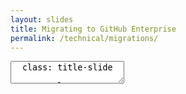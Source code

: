 ```yaml
---
layout: slides
title: Migrating to GitHub Enterprise
permalink: /technical/migrations/
---
```


<textarea id="source">
  class: title-slide

  <span class="mega-octicon octicon-mark-github"></span>
  <h1>Migrating to GitHub Enterprise</h1>

  <footer>
    <div class="octicon-spacer"><span class="octicon octicon-logo-github"></span><span class="tagline">how people build software</span></div>
  </footer>
  ---
  class: title-top

  # Migrations 
  <div class="container">
    <div class="row">
      <div class="col-md-6">
        <div class="card">
          <div class="card-block">
            <div class="card-img-top text-left"><span class="mega-octicon octicon-checklist"></span><strong>&nbsp;Common migration paths</strong></div>
            <dl class="card-text">
              <dt>All history, all branches, all tags</dt>
                <dd>With Meta Data</dd>
                <dd>SCM Tags</dd>
                <dd>Could spin down previous SCM tool after completion</dd>
              <dt>Branch and tag HEADS</dt>
                <dd>Latest revision in repository</dd>
                <dd>Client could be using a multi-branching strategy</dd>
                <dd>May keep legacy VCS server running for legacy applications</dd>
            </dl>
          </div>
        </div>
      </div>
      <div class="col-md-6">
        <div class="card">
          <div class="card-block">
            <dl class="card-text">
            <dt>Production HEAD Only</dt>
              <dd>Less need for historical revisions</dd>
              <dd>Less need for other branches</dd>
              <dd>May maintain legacy VCS for N time</dd>
            </dl>
          </div>
        </div>
      </div>
      <div class="col-md-6">
        <div class="card">
          <div class="card-block">
            <div class="card-img-top text-left"><span class="mega-octicon octicon-checklist"></span><strong>&nbsp;Effort</strong></div>
            <ul class="card-text">
              <li>HIGH.  Compliance and regulation consideration</li>
              <li>MEDIUM. May continue to license legacy VCS</li>
              <li>LOW-MEDIUM. May have no need for non-HEAD code</li>
            </ul>
          </div>
        </div>
      </div>
    </div>
  </div>
  <footer>
    <div class="octicon-spacer"><span class="octicon octicon-logo-github"></span><span class="tagline">how people build software</span></div>
  </footer>
  ---
  class: title-top

  #Migration Tools
  <div class="container">
    <div class="row">
      <div class="col-md-6">
        <div class="card">
          <div class="card-block">
          <div class="card-img-top text-left"><span class="mega-octicon octicon-checklist"></span><strong>&nbsp;Common migration paths</strong></div>
              <dl>
               <dt><b>CVS</b></dt>
                <dd> - <a href="https://github.com/git/git/blob/master/git-cvsimport.perl">git-cvsimport</a></dd>
               <dt><b>Clearcase</b></dt>
                <dd> - <a href="https://github.com/charleso/git-cc">git-cc</a></dd>
               <dt><b>Subversion</b></dt>
                <dd> - <a href="https://github.com/git/git/blob/master/git-svn.perl">git-svn</a></dd>
                <dd> - <a href="https://github.com/nirvdrum/svn2git">svn2git</a>(adds tag conversion)</dd>                
              </dl>
          </div>
        </div>
      </div>
      <div class="col-md-6">
        <div class="card">
          <div class="card-block">
          <div class="card-img-top text-left"><span class="mega-octicon octicon-checklist"></span><strong>&nbsp;Common migration paths</strong></div>
              <dl>
               <dt><b>Perforce</b></dt>
                <dd> - <a href="https://github.com/git/git/blob/master/git-p4.py">git-p4</a></dd>
               <dt><b>Agnostic</b></dt>
                <dd> - <a href="https://importer.github.com">GitHub.com Importer</a> (TFS, Mercurial, Subversion)</dd>
                <dd> - <a href="https://help.github.com/enterprise/admin/guides/migrations/importing-migration-data-to-github-enterprise/">gh-migrator</a></dd>
              </dl>
          </div>
        </div>
      </div>
    </div>
  </div>

  <footer>
    <div class="octicon-spacer"><span class="octicon octicon-logo-github"></span><span class="tagline">how people build software</span></div>
  </footer>
  ---
  class: title-top

  #CVS

  <div class="container">
    <div class="row">
      <div class="col-md-6">
        <div class="card">
          <div class="card-block">
          <div class="card-img-top text-left"><span class="mega-octicon octicon-checklist"></span><strong>&nbsp;About CVS</strong></div>
              <dl>
              <dt>History</dt>
                <dd>OSS - Released in 1990, released under GNU</dd>
                <dd>Latest revision of CVS -- July 2006</dd>
              <dt>Architecture</dt>
                <dd>Client-Server Model</dd>
                <dd>Support for branching</dd>
                <dd>Delta Compression like git</dd>              
              </dl>
          </div>
        </div>
      </div>
      <div class="col-md-6">
        <div class="card">
          <div class="card-block">
          <div class="card-img-top text-left"><span class="mega-octicon octicon-checklist"></span><strong>&nbsp;Common reasons for migrating</strong></div>
          <ul>
            <li>Legacy, no active development</li>
            <li>No collaboration features for developers</li>
            <li>Revisions in a commit are per-file, forcing use of tags for relation</li>
            <li>Commits are non-atomic by design</li>
            <li>Branching not encouraged in CVS</li>
            <li>No support for distributed version control</li>
          </ul>
          </div>
        </div>
      </div>
    </div>
  </div>

  <footer>
    <div class="octicon-spacer"><span class="octicon octicon-logo-github"></span><span class="tagline">how people build software</span></div>
  </footer>

  ---
  class: title-top

  # ClearCase
  
  <div class="container">
    <div class="row">
      <div class="col-md-6">
        <div class="card">
          <div class="card-block">
          <div class="card-img-top text-left"><span class="mega-octicon octicon-checklist"></span><strong>&nbsp;About ClearCase</strong></div>
              <dl>
                <dt>History</dt>
                  <dd>Initial release 1992</dd>
                  <dd>Acquired by IBM in 2003</dd>
                <dt>Architecture</dt>
                  <dd>Centralized VCS</dd>
                  <dd>Windows based UI</dd>
                  <dd>Multi-Server Deployment</dd>
              </dl>
          </div>
        </div>
      </div>
      <div class="col-md-6">
        <div class="card">
          <div class="card-block">
          <div class="card-img-top text-left"><span class="mega-octicon octicon-checklist"></span><strong>&nbsp;Common reasons for migrating</strong></div>
              <dl>
              <dt>End-User Reasons</dt>
                <dd>Very Slow</dd>
                <dd>Non Atomic Commits</dd>
                <dd>Hard to Create new files</dd>
                <dd>Branching/Views are heavyweight</dd>
              <dt>Administrator Reasons</dt>
                <dd>Expensive -- 360k annual cost assuming 90 users</dd>
                <dd>Poor 3rd party integrations</dd>
                <dd>Time investment to teach significant</dd>             
              </dl>
          </div>
        </div>
      </div>
    </div>
  </div>

  <footer>
    <div class="octicon-spacer"><span class="octicon octicon-logo-github"></span><span class="tagline">how people build software</span></div>
  </footer>
 
  ---
  class: title-top

  # Subversion (SVN)
  
  <div class="container">
    <div class="row">
      <div class="col-md-6">
        <div class="card">
          <div class="card-block">
          <div class="card-img-top text-left"><span class="mega-octicon octicon-checklist"></span><strong>&nbsp;History</strong></div>
              <ul>
                <li>Released by CollabNet in 2000</li>
                <li>Released as an improvement to CVS</li>
                <li>Accepted in Apache Incubator in 2004</li>
              </ul>
          </div>
        </div>
      </div>
      <div class="col-md-6">
        <div class="card">
          <div class="card-block">
          <div class="card-img-top text-left"><span class="mega-octicon octicon-checklist"></span><strong>&nbsp;Common reasons for migrating</strong></div>
              <ul>
                <li>Renaming Files/Dirs not consistent (Copy + Delete)</li>
                <li>No modification time of files</li> 
                <li>Centralized Version Control Model</li>
                <li>No idea of committing locally</li>
                <li>Support for tagging limited</li>
              </ul> 
          </div>
        </div>
      </div>
    </div>
  </div>

  <footer>
    <div class="octicon-spacer"><span class="octicon octicon-logo-github"></span><span class="tagline">how people build software</span></div>
  </footer>
  ---
  class: title-top

  # Perforce
  
  <div class="container">
    <div class="row">
      <div class="col-md-6">
        <div class="card">
          <div class="card-block">
          <div class="card-img-top text-left"><span class="mega-octicon octicon-checklist"></span><strong>&nbsp;About Perforce</strong></div>
              <ul>
                <li>Originally released in 1995</li>
                <li>Can be configured as a CVS/DVCS</li> 
                <li>Underlying revision control is proprietary, option for git</li>
                <li>Branching is inter-file like SVN</li>
                <li>Used considerably in the gaming industry</li>
              </ul>
          </div>
        </div>
      </div>
      <div class="col-md-6">
        <div class="card">
          <div class="card-block">
          <div class="card-img-top text-left"><span class="mega-octicon octicon-checklist"></span><strong>&nbsp;Common reasons for migrating</strong></div>
              <ul>
                <li>Automerging of merge-conflicts results in lost work</li>
                <li>Every branch is a heavyweight copy</li>
                <li>Branching requires user-defined-mapping</li>
                <li>No support for stashing/cherry-picking</li>
                <li>Result of merge in Perforce has no relation to merged items</li>
              </ul>
          </div>
        </div>
      </div>
    </div>
  </div>

  <footer>
    <div class="octicon-spacer"><span class="octicon octicon-logo-github"></span><span class="tagline">how people build software</span></div>
  </footer>
  ---
  class: title-top

  # Mercurial (Hg)
  
  <div class="container">
    <div class="row">
      <div class="col-md-6">
        <div class="card">
          <div class="card-block">
          <div class="card-img-top text-left"><span class="mega-octicon octicon-checklist"></span><strong>&nbsp;About Mecurial</strong></div>
              <ul>
                <li>Released in 2005 due to BitKeeper changes</li>
                <li>Platform is Python Based</li>
                <li>Similar history to git</li>
                <li>BitBucket was originally Hg under-the-hood</li>
              </ul>
          </div>
        </div>
      </div>
      <div class="col-md-6">
        <div class="card">
          <div class="card-block">
          <div class="card-img-top text-left"><span class="mega-octicon octicon-checklist"></span><strong>&nbsp;Reasons for migrating</strong></div>
              <ul>              
                <li>Branches require all prior history</li>
                <li>Branch management isn't unified -- Separate repos vs branches w/in repo</li>
                <li>Learning curve is higher with Hg</li>
              </ul>
          </div>
        </div>
      </div>
    </div>
  </div>

  <footer>
    <div class="octicon-spacer"><span class="octicon octicon-logo-github"></span><span class="tagline">how people build software</span></div>
  </footer>
  ---
  class: title-slide

  <span class="mega-octicon octicon-mark-github"></span>
  <h1>Migration Tools Deep Dive</h1>

  <footer>
    <div class="octicon-spacer"><span class="octicon octicon-logo-github"></span><span class="tagline">how people build software</span></div>
  </footer>
  ---
  class: title-top

  #git-cvsimport

  <div class="container">
    <div class="row">
      <div class="col-md-6">
        <div class="card">
          <div class="card-block">
          <div class="card-img-top text-left"><span class="mega-octicon octicon-checklist"></span><strong>&nbsp;About the tool</strong></div>
             <ul>
               <li>Built into git</li>
               <li>Uses cvsps2, not cvsps3</li>
               <li>Imports CVS repository to Git repo, or incrementally import into existing git repo</li>
               <li>Targeted towards an incremental update from CVS</li>
               <li>Splitting cvs log into patchsets is done by cvsps2</li>
             </ul>
          </div>
        </div>
      </div>
      <div class="col-md-6">
        <div class="card">
          <div class="card-block">
          <div class="card-img-top text-left"><span class="mega-octicon octicon-checklist"></span><strong>&nbsp;Considerations</strong></div>
          <ul>
            <li>Initial import creates master off of main CVS branch</li>
            <li><i>git merge</i> needs to be run on branches</li>
            <li>Protect imports by using a named remote</li>
            <li>Successful import exits 0</li>
            <li>If code was previously imported, HEAD can contain wrong information</li>
            <li>Refer to documentation for known issues with timestamps</li>
            <li>Empty branches are not imported</li>
            <li>Mulitple tags on same revision are not imported</li>
          </ul>
          </div>
        </div>
      </div>
    </div>
  </div>

  <footer>
    <div class="octicon-spacer"><span class="octicon octicon-logo-github"></span><span class="tagline">how people build software</span></div>
  </footer>
  ---
  class: title-top

  # Using git-cvsimport

  <div class="container">
    <div class="row">
      <div class="col-md-6">
        <div class="card">
          <div class="card-block">
          <div class="card-img-top text-left"><span class="mega-octicon octicon-checklist"></span><strong>&nbsp;Common Flags</strong></div>
            <ul>
              <li>-d CVSROOT CVS_Module: Specifies root dir and module to import</li>
              <li>-C TARGET_DIR: Specifies target dir, PWD if blankt</li> 
              <li>-r REMOTE Remote to import this CVS repo into</li>
              <li>Note: Moves all CVS branches into remotes/:remote/:branch akin to way git clone uses origin by default</li>
              <li>-o BRANCH_FOR_HEAD - Use if you want to import into a different branch if you want to import HEAD elsewhere</li>
            </ul>
          </div>
        </div>
      </div>
      <div class="col-md-6">
        <div class="card">
          <div class="card-block">
          <div class="card-img-top text-left"><span class="mega-octicon octicon-checklist"></span><strong>&nbsp;Common Flags Cont'd</strong></div>
          <ul>
            <li>-i No checkout. Keeps working dir and index untouched and does not create if not existent</li>
            <li>-k - Kill keywords. Extracts files with -kk from CVS archive. Recommended, but off by default</li>
            <li>-s Substitutes slashes with a string char of choice</li>
            <li>-a Import all commits, otherwise commits that have a timestamp of less than 10 minutes previous</li>
            <li>-L Limit commits imported by N factor</li>
            <li>-v Verbose mode</li>
          </ul>
          </div>
        </div>
      </div>
    </div>
  </div>

  <footer>
    <div class="octicon-spacer"><span class="octicon octicon-logo-github"></span><span class="tagline">how people build software</span></div>
  </footer>
  ---
  class: title-top

  #cvs2git

  <div class="container">
    <div class="row">
      <div class="col-md-6">
        <div class="card">
          <div class="card-block">
          <div class="card-img-top text-left"><span class="mega-octicon octicon-checklist"></span><strong>&nbsp;About the tool</strong></div>
             <ul>
               <li>3rd party import tool</li>
               <li>Needs direct (Not just remote) access to CVS Repo</li>
               <li>Dependent on Python 2.4 or later (Incompatible with Python 3</li>
               <li>Better for clean-cut situation</li>
               <li>Requires git 1.5.4.4 or later</li>
             </ul>
          </div>
        </div>
      </div>
      <div class="col-md-6">
        <div class="card">
          <div class="card-block">
          <div class="card-img-top text-left"><span class="mega-octicon octicon-checklist"></span><strong>&nbsp;Considerations</strong></div>
          <ul>
            <li>Cannot represent a CVS Repo 100% faithfully</li>
            <li>Tool will attempt to create a branch off a single source, but will use a merge from multiple sources if not</li>
            <li>If cvs2git can't create a tag from a single revision, will create a separate branch to fix, but does not delete</li>
            <li>Does not check for legal branch names</li>
            <li>Only converts one project at a time</li>
            <li>Does not convert ignore files</li>          
          </ul>
          </div>
        </div>
      </div>
    </div>
  </div>

  <footer>
    <div class="octicon-spacer"><span class="octicon octicon-logo-github"></span><span class="tagline">how people build software</span></div>
  </footer>
  ---
  class: title-top

  #ClearCase Migration

  <div class="container">
    <div class="row">
      <div class="col-md-12">
        <div class="card">
          <div class="card-block">
          <div class="card-img-top text-left"><span class="mega-octicon octicon-checklist"></span><strong>&nbsp;Considerations</strong></div>
             <ul>
              <li>History should be imported separately from code</li>
              <li>Base Clearcase vs UCM</li>
              <li>Base ClearCase does not have atomic commits</li>
              <li>ClearCase history does not have transactional integrity</li>
              <li>History will routinely be inconsistent</li>
              <li>Each file change is an individual commit</li>
              <li>Combine commits by time if no conflicts, and author is matched against the CQ record</li>
              <li>Find and ignore incomplete labels. Will break git commands</li>
              <li>Branch hierarchy may need to be manually built</li>
             </ul>
          </div>
        </div>
      </div>
    </div>
  </div>

  <footer>
    <div class="octicon-spacer"><span class="octicon octicon-logo-github"></span><span class="tagline">how people build software</span></div>
  </footer> 
  ---
  class: title-top

  #Subversion - svn2git

  <div class="container">
    <div class="row">
      <div class="col-md-6">
        <div class="card">
          <div class="card-block">
          <div class="card-img-top text-left"><span class="mega-octicon octicon-checklist"></span><strong>&nbsp;About the tool</strong></div>
             <ul>
              <li>Open-sourced importing tool</li>
              <li>Dependent on git-svn, and ruby</li>
              <li>Ensures branches and tags are imported meaningfully</li>
              <li>Ensures trunk is HEAD, not based on last commit in repo</li>
             </ul>
          </div>
        </div>
      </div>
      <div class="col-md-6">
        <div class="card">
          <div class="card-block">
          <div class="card-img-top text-left"><span class="mega-octicon octicon-checklist"></span><strong>&nbsp;Considerations</strong></div>
          <ul>
            <li>Tags are tied to commit in SVN, thus may not show up in master</li>
            <li>May have issues authenticating on command line for protected repos (Use stored pwd)</li>
            <li>If using a committer's file, every committer must be mapped, otherwise will fail</li>
            <li>Only allows default tag directory</li>       
          </ul>
          </div>
        </div>
      </div>
    </div>
  </div>

  <footer>
    <div class="octicon-spacer"><span class="octicon octicon-logo-github"></span><span class="tagline">how people build software</span></div>
  </footer>
  ---
  class: title-top

  #Using svn2git

  <div class="container">
    <div class="row">
      <div class="col-md-12">
        <div class="card">
          <div class="card-block">
          <div class="card-img-top text-left"><span class="mega-octicon octicon-checklist"></span><strong>&nbsp;Common Flags</strong></div>
             <ul>
              <li>--rebase : Rebases the existing project against SVN</li>
              <li>--trunk PATH : Define the path for TRUNK</li>
              <li>--branches PATH : Define the path for Branches</li>
              <li>--tags PATH : Define the tags path</li> 
              <li>--rootistrunk : Use if root of the repo is TRUNK and there are no tags or branches</li>
              <li>--notrunk : Do not import trunk</li>
              <li>--nobranches : Do not import branches</li>
              <li>--notags: Do not import tags</li>
              <li>--no-minimize-url : Accept URLs as-is</li>             
            </ul>
          </div>
        </div>
      </div>
    </div>
  </div>

  <footer>
    <div class="octicon-spacer"><span class="octicon octicon-logo-github"></span><span class="tagline">how people build software</span></div>
  </footer>
  ---
  class: title-top

  #Using svn2git cont'd

  <div class="container">
    <div class="row">
      <div class="col-md-12">
        <div class="card">
          <div class="card-block">
          <div class="card-img-top text-left"><span class="mega-octicon octicon-checklist"></span><strong>&nbsp;Common Flags</strong></div>
             <ul>
              <li>--revision START_REV[:END_REV] : Start importing from SVN at a certain start and end</li>
              <li>--metadata : Include metadata in git logs (svn-git-id)</li>
              <li>--authors : Include an optional file for author mapping (Otherwise use ~/.svn2git/authors)</li>
              <li>--exclude : Regex pattern to exclude directories</li>
              <li>--verbose : Verbose logging</li>        
            </ul>
          </div>
        </div>
      </div>
    </div>
  </div>

  <footer>
    <div class="octicon-spacer"><span class="octicon octicon-logo-github"></span><span class="tagline">how people build software</span></div>
  </footer>
  ---
  class: title-top

  #Perforce - P4

  <div class="container">
    <div class="row">
      <div class="col-md-6">
        <div class="card">
          <div class="card-block">
          <div class="card-img-top text-left"><span class="mega-octicon octicon-checklist"></span><strong>&nbsp;About the tool</strong></div>
             <ul>
              <li>Tool built into git</li>
              <li>Used to create git repositories from P4 repos</li> 
              <li>Can be used as a bridge for P4 users as well moving to git</li>
              <li>A separate client needed to utilize the above functionality</li>
             </ul>
          </div>
        </div>
      </div>
      <div class="col-md-6">
        <div class="card">
          <div class="card-block">
          <div class="card-img-top text-left"><span class="mega-octicon octicon-checklist"></span><strong>&nbsp;Considerations</strong></div>
          <ul>
            <li>Client needed for options other than cloning or syncing</li>
            <li>Changesets from p4 are imported using git fast-import</li>
            <li>Each commit imported by the tool indicates P4 location and change number. Used by P4 sync</li>
            <li>Branches is different in Perforce, thus use --detect-branches if repo has clean subdirs</li>
            <li>git p4 creates one pack file for each invocation of p4 sync</li>
          </ul>
          </div>
        </div>
      </div>
    </div>
  </div>
  ---
  class: title-top

  #Using git-p4

  <div class="container">
    <div class="row">
      <div class="col-md-12">
        <div class="card">
          <div class="card-block">
          <div class="card-img-top text-left"><span class="mega-octicon octicon-checklist"></span><strong>&nbsp;Common Commands</strong></div>
          <ul>
            <li>Clone - Creates new git dir from existing p4 directory (HEAD from p4 represented as one commmit)</li>
            <li>Sync - Sync the local git repo for changes from the remote p4 depot. Represented as commits</li>
            <li>Rebase - Merges changes from p4 from remote depot into local. Local commits placed on top</li>
            <li>Submit - Submits changes from local repot to P4 remote depot</li>
          </ul>
          </div>
        </div>
      </div>
    </div>
  </div>
  ---
  class: title-top

  #Using git-p4 cont'd

  <div class="container">
    <div class="row">
      <div class="col-md-12">
        <div class="card">
          <div class="card-block">
          <div class="card-img-top text-left"><span class="mega-octicon octicon-checklist"></span><strong>&nbsp;Useful flags</strong></div>
          <ul>
            <li>--branch REF : (Sync) Specify a new ref to sync into, instead of master</li>
            <li>--detect-branches : (Sync) Execute the branch detection algorithm in a given p4 depot</li>
            <li>--bare : (Clone) Perform a bare clone of a p4 depot</li>
            <li>-M: (Submit) Detects renamed files</li>
            <li>--preserve-user : (Submit) - Re-author the change. Requires p4 admin access</li>
          </ul>
          </div>
        </div>
      </div>
    </div>
  </div>
  ---
  class: title-top

  #Migration Documentation
  
  <div class="container">
    <div class="row">
      <div class="col-md-6">
        <div class="card">
          <div class="card-block">
            <div class="card-img-top text-left"><span class="mega-octicon octicon-checklist"></span><strong>&nbsp;Documentation</strong></div>
              <dl>
                 <dt>CVS</dt>
                  <dd><a href="http://git-scm.com/docs/git-cvsimport">git-cvsimport</a></dd>
                  <dd><a href="http://git-scm.com/docs/gitcvs-migration">Git CVS Migration</a></dd>
                 <dt>ClearCase</dt>
                  <dd><a href="http://therub.org/2013/07/19/clearcase-to-git/">ClearCase to git migration</a></dd>
                 <dt>Subversion</dt>
                  <dd><a href="http://git-scm.com/docs/git-svn">git-svn documentation</a></dd>
              </dl>
          </div>
        </div>
      </div>
      <div class="col-md-6">
        <div class="card">
          <div class="card-block">
          <div class="card-img-top text-left"><span class="mega-octicon octicon-checklist"></span><strong>&nbsp;Documentation</strong></div>
              <dl>
                 <dt>Perforce</dt>
                  <dd><a href="http://www.perforce.com/perforce/doc.current/manuals/git-fusion/">Git-Fusion Perforce Sync</a></dd>
                  <dd><a href="http://www.perforce.com/blog/120113/git-perforce-client">Git as a Perforce client</a></dd>
                  <dd><a href="http://answers.perforce.com/articles/KB/2790/?q=git-p4&l=en_US&fs=Search&pn=1">git-p4 documentation</a></dd>
                 <dt>Agnostic</dt>
                  <dd><a href="http://git-scm.com/book/en/v2/Git-and-Other-Systems-Migrating-to-Git">Migrating to git</a></dd>
                  <dd><a href="https://help.github.com/articles/importing-from-subversion/#importing-a-subversion-project-using-githubs-importer">Importing from SVN with GitHub importer</a></dd>
              </dl>
          </div>
        </div>
      </div>
    </div>
  </div>
  <footer>
    <div class="octicon-spacer"><span class="octicon octicon-logo-github"></span><span class="tagline">how people build software</span></div>
  </footer>

</textarea>
